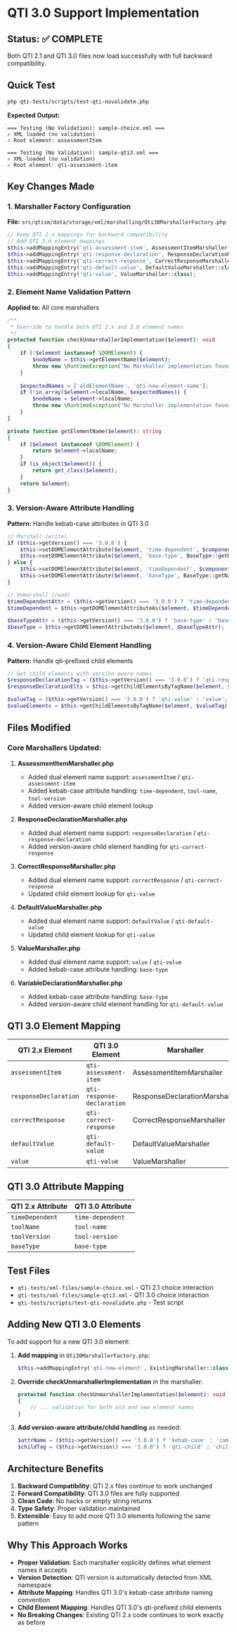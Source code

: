 # QTI 3.0 Support Implementation

## Status: ✅ COMPLETE
Both QTI 2.1 and QTI 3.0 files now load successfully with full backward compatibility.

## Quick Test
```bash
php qti-tests/scripts/test-qti-novalidate.php
```

**Expected Output:**
```
=== Testing (No Validation): sample-choice.xml ===
✓ XML loaded (no validation)
✓ Root element: assessmentItem

=== Testing (No Validation): sample-qti3.xml ===
✓ XML loaded (no validation)
✓ Root element: qti-assessment-item
```

## Key Changes Made

### 1. Marshaller Factory Configuration
**File:** `src/qtism/data/storage/xml/marshalling/Qti30MarshallerFactory.php`

```php
// Keep QTI 2.x mappings for backward compatibility
// Add QTI 3.0 element mappings
$this->addMappingEntry('qti-assessment-item', AssessmentItemMarshaller::class);
$this->addMappingEntry('qti-response-declaration', ResponseDeclarationMarshaller::class);
$this->addMappingEntry('qti-correct-response', CorrectResponseMarshaller::class);
$this->addMappingEntry('qti-default-value', DefaultValueMarshaller::class);
$this->addMappingEntry('qti-value', ValueMarshaller::class);
```

### 2. Element Name Validation Pattern
**Applied to:** All core marshallers

```php
/**
 * Override to handle both QTI 2.x and 3.0 element names
 */
protected function checkUnmarshallerImplementation($element): void
{
    if (!$element instanceof \DOMElement) {
        $nodeName = $this->getElementName($element);
        throw new \RuntimeException("No Marshaller implementation found while unmarshalling element '{$nodeName}'.");
    }
    
    $expectedNames = ['oldElementName', 'qti-new-element-name'];
    if (!in_array($element->localName, $expectedNames)) {
        $nodeName = $element->localName;
        throw new \RuntimeException("No Marshaller implementation found while unmarshalling element '{$nodeName}'.");
    }
}

private function getElementName($element): string
{
    if ($element instanceof \DOMElement) {
        return $element->localName;
    }
    if (is_object($element)) {
        return get_class($element);
    }
    return $element;
}
```

### 3. Version-Aware Attribute Handling
**Pattern:** Handle kebab-case attributes in QTI 3.0

```php
// Marshall (write)
if ($this->getVersion() === '3.0.0') {
    $this->setDOMElementAttribute($element, 'time-dependent', $component->isTimeDependent());
    $this->setDOMElementAttribute($element, 'base-type', BaseType::getNameByConstant($baseType));
} else {
    $this->setDOMElementAttribute($element, 'timeDependent', $component->isTimeDependent());
    $this->setDOMElementAttribute($element, 'baseType', BaseType::getNameByConstant($baseType));
}

// Unmarshall (read)
$timeDependentAttr = ($this->getVersion() === '3.0.0') ? 'time-dependent' : 'timeDependent';
$timeDependent = $this->getDOMElementAttributeAs($element, $timeDependentAttr, 'boolean');

$baseTypeAttr = ($this->getVersion() === '3.0.0') ? 'base-type' : 'baseType';
$baseType = $this->getDOMElementAttributeAs($element, $baseTypeAttr);
```

### 4. Version-Aware Child Element Handling
**Pattern:** Handle qti-prefixed child elements

```php
// Get child elements with version-aware names
$responseDeclarationTag = ($this->getVersion() === '3.0.0') ? 'qti-response-declaration' : 'responseDeclaration';
$responseDeclarationElts = $this->getChildElementsByTagName($element, $responseDeclarationTag);

$valueTag = ($this->getVersion() === '3.0.0') ? 'qti-value' : 'value';
$valueElements = $this->getChildElementsByTagName($element, $valueTag);
```

## Files Modified

### Core Marshallers Updated:
1. **AssessmentItemMarshaller.php**
   - Added dual element name support: `assessmentItem` / `qti-assessment-item`
   - Added kebab-case attribute handling: `time-dependent`, `tool-name`, `tool-version`
   - Added version-aware child element lookup

2. **ResponseDeclarationMarshaller.php**
   - Added dual element name support: `responseDeclaration` / `qti-response-declaration`
   - Added version-aware child element handling for `qti-correct-response`

3. **CorrectResponseMarshaller.php**
   - Added dual element name support: `correctResponse` / `qti-correct-response`
   - Updated child element lookup for `qti-value`

4. **DefaultValueMarshaller.php**
   - Added dual element name support: `defaultValue` / `qti-default-value`
   - Updated child element lookup for `qti-value`

5. **ValueMarshaller.php**
   - Added dual element name support: `value` / `qti-value`
   - Added kebab-case attribute handling: `base-type`

6. **VariableDeclarationMarshaller.php**
   - Added kebab-case attribute handling: `base-type`
   - Added version-aware child element handling for `qti-default-value`

## QTI 3.0 Element Mapping

| QTI 2.x Element | QTI 3.0 Element | Marshaller |
|----------------|-----------------|------------|
| `assessmentItem` | `qti-assessment-item` | AssessmentItemMarshaller |
| `responseDeclaration` | `qti-response-declaration` | ResponseDeclarationMarshaller |
| `correctResponse` | `qti-correct-response` | CorrectResponseMarshaller |
| `defaultValue` | `qti-default-value` | DefaultValueMarshaller |
| `value` | `qti-value` | ValueMarshaller |

## QTI 3.0 Attribute Mapping

| QTI 2.x Attribute | QTI 3.0 Attribute |
|------------------|-------------------|
| `timeDependent` | `time-dependent` |
| `toolName` | `tool-name` |
| `toolVersion` | `tool-version` |
| `baseType` | `base-type` |

## Test Files
- `qti-tests/xml-files/sample-choice.xml` - QTI 2.1 choice interaction
- `qti-tests/xml-files/sample-qti3.xml` - QTI 3.0 choice interaction
- `qti-tests/scripts/test-qti-novalidate.php` - Test script

## Adding New QTI 3.0 Elements

To add support for a new QTI 3.0 element:

1. **Add mapping** in `Qti30MarshallerFactory.php`:
   ```php
   $this->addMappingEntry('qti-new-element', ExistingMarshaller::class);
   ```

2. **Override checkUnmarshallerImplementation** in the marshaller:
   ```php
   protected function checkUnmarshallerImplementation($element): void
   {
       // ... validation for both old and new element names
   }
   ```

3. **Add version-aware attribute/child handling** as needed:
   ```php
   $attrName = ($this->getVersion() === '3.0.0') ? 'kebab-case' : 'camelCase';
   $childTag = ($this->getVersion() === '3.0.0') ? 'qti-child' : 'child';
   ```

## Architecture Benefits

1. **Backward Compatibility**: QTI 2.x files continue to work unchanged
2. **Forward Compatibility**: QTI 3.0 files are fully supported
3. **Clean Code**: No hacks or empty string returns
4. **Type Safety**: Proper validation maintained
5. **Extensible**: Easy to add more QTI 3.0 elements following the same pattern

## Why This Approach Works

- **Proper Validation**: Each marshaller explicitly defines what element names it accepts
- **Version Detection**: QTI version is automatically detected from XML namespace
- **Attribute Mapping**: Handles QTI 3.0's kebab-case attribute naming convention
- **Child Element Mapping**: Handles QTI 3.0's qti-prefixed child elements
- **No Breaking Changes**: Existing QTI 2.x code continues to work exactly as before
